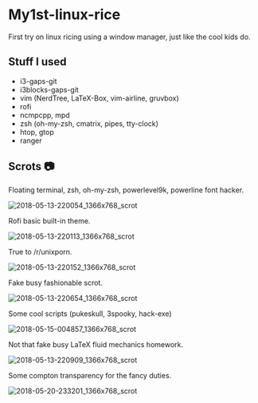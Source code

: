 # My1st-linux-rice
First try on linux ricing using a window manager, just like the cool kids do.
## Stuff I used
* i3-gaps-git
* i3blocks-gaps-git 
* vim (NerdTree, LaTeX-Box, vim-airline, gruvbox)
* rofi
* ncmpcpp, mpd 
* zsh (oh-my-zsh, cmatrix, pipes, tty-clock)
* htop, gtop 
* ranger

## Scrots :camera:

Floating terminal, zsh, oh-my-zsh, powerlevel9k, powerline font hacker.

![2018-05-13-220054_1366x768_scrot](https://user-images.githubusercontent.com/31057100/39977376-35738aaa-56ff-11e8-82a3-c14f962726c9.png)

Rofi basic built-in theme.

![2018-05-13-220113_1366x768_scrot](https://user-images.githubusercontent.com/31057100/39977377-3599b702-56ff-11e8-905d-3b1d6c2e1c7b.png)

True to /r/unixporn.

![2018-05-13-220152_1366x768_scrot](https://user-images.githubusercontent.com/31057100/39977378-35b6d31e-56ff-11e8-8926-9fef0ffd88e4.png)

Fake busy fashionable scrot.

![2018-05-13-220654_1366x768_scrot](https://user-images.githubusercontent.com/31057100/39977379-35d621f6-56ff-11e8-94b9-88d9a3db0b51.png)

Some cool scripts (pukeskull, 3spooky, hack-exe)

![2018-05-15-004857_1366x768_scrot](https://user-images.githubusercontent.com/31057100/40038924-f5cca98c-57d9-11e8-8459-a4610db2ff13.png)


Not that fake busy LaTeX fluid mechanics homework.

![2018-05-13-220909_1366x768_scrot](https://user-images.githubusercontent.com/31057100/39977380-35f403f6-56ff-11e8-85cb-98c113ffef7f.png)

Some compton transparency for the fancy duties.

![2018-05-20-233201_1366x768_scrot](https://user-images.githubusercontent.com/31057100/40290783-11d18f70-5c86-11e8-8a3e-629ec3fae6ba.png)

